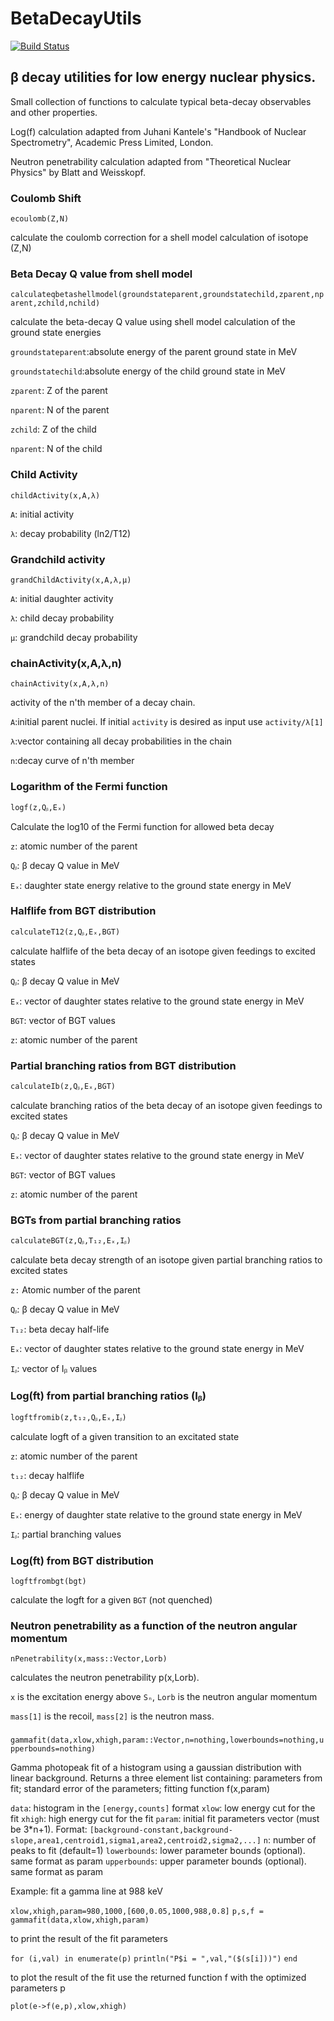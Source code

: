 # BetaDecayUtils

[![Build Status](https://github.com/mmadurga/BetaDecayUtils.jl/actions/workflows/CI.yml/badge.svg?branch=main)](https://github.com/mmadurga/BetaDecayUtils.jl/actions/workflows/CI.yml?query=branch%3Amain)

## β decay utilities for low energy nuclear physics.

Small collection of functions to calculate typical beta-decay observables and other properties. 

Log(f) calculation adapted from Juhani Kantele's "Handbook of Nuclear Spectrometry", Academic Press Limited, London.

Neutron penetrability calculation adapted from "Theoretical Nuclear Physics" by Blatt and Weisskopf.

### Coulomb Shift

`ecoulomb(Z,N)`

calculate the coulomb correction for a shell model calculation of isotope (Z,N)

###

### Beta Decay Q value from shell model

`calculateqbetashellmodel(groundstateparent,groundstatechild,zparent,nparent,zchild,nchild)`

calculate the beta-decay Q value using shell model calculation of the ground state energies

`groundstateparent`:absolute energy of the parent ground state in MeV

`groundstatechild`:absolute energy of the child ground state in MeV 

`zparent`: Z of the parent

`nparent`: N of the parent

`zchild`: Z of the child

`nparent`: N of the child

###


### Child Activity

`childActivity(x,A,λ)`

`A`: initial activity

`λ`: decay probability (ln2/T12)

###

### Grandchild activity

`grandChildActivity(x,A,λ,μ)`

`A`: initial daughter activity

`λ`: child decay probability 

`μ`: grandchild decay probability

###

### chainActivity(x,A,λ,n)

`chainActivity(x,A,λ,n)`

activity of the n'th member of a decay chain.

`A`:initial parent nuclei. If initial `activity` is desired as input use `activity/λ[1]`

`λ`:vector containing  all decay probabilities in the chain

`n`:decay curve of n'th member

###

### Logarithm of the Fermi function

`logf(z,Qᵦ,Eₓ)`

Calculate the log10 of the Fermi function for allowed beta decay

`z`: atomic number of the parent

`Qᵦ`: β decay Q value in MeV

`Eₓ`: daughter state energy relative to the ground state energy in MeV

###

### Halflife from BGT distribution


`calculateT12(z,Qᵦ,Eₓ,BGT)`

calculate halflife of the beta decay of an isotope given feedings to excited states

`Qᵦ`: β decay Q value in MeV

`Eₓ`: vector of daughter states relative to the ground state energy in MeV

`BGT`: vector of BGT values

`z`: atomic number of the parent

### Partial branching ratios from BGT distribution

`calculateIb(z,Qᵦ,Eₓ,BGT)`

calculate branching ratios of the beta decay of an isotope given feedings to excited states

`Qᵦ`: β decay Q value in MeV

`Eₓ`: vector of daughter states relative to the ground state energy in MeV

`BGT`: vector of BGT values

`z`: atomic number of the parent

###

### BGTs from partial branching ratios

`calculateBGT(z,Qᵦ,T₁₂,Eₓ,Iᵦ)`

calculate beta decay strength of an isotope given partial branching ratios to excited states

`z:` Atomic number of the parent

`Qᵦ`: β decay Q value in MeV

`T₁₂`: beta decay half-life

`Eₓ`: vector of daughter states relative to the ground state energy in MeV

`Iᵦ`: vector of Iᵦ values


### Log(ft) from partial branching ratios (Iᵦ)

`logftfromib(z,t₁₂,Qᵦ,Eₓ,Iᵦ)`

calculate logft of a given transition to an excitated state

`z`: atomic number of the parent

`t₁₂`: decay halflife

`Qᵦ`: β decay Q value in MeV

`Eₓ`: energy of daughter state relative to the ground state energy in MeV

`Iᵦ`: partial branching values


### Log(ft) from BGT distribution

`logftfrombgt(bgt)`

calculate the logft for a given `BGT` (not quenched)

###

### Neutron penetrability as a function of the neutron angular momentum

`nPenetrability(x,mass::Vector,Lorb)`

calculates the neutron penetrability p(x,Lorb).

`x` is the excitation energy above `Sₙ`, `Lorb` is the neutron angular momentum

`mass[1]` is the recoil, `mass[2]` is the neutron mass.


###

###

`gammafit(data,xlow,xhigh,param::Vector,n=nothing,lowerbounds=nothing,upperbounds=nothing)`

Gamma photopeak fit of a histogram using a gaussian distribution with linear background. 
Returns a three element list containing: parameters from fit; standard error of the parameters; fitting function f(x,param)

`data`:           histogram in the `[energy,counts]` format
`xlow`:           low energy cut for the fit
`xhigh`:          high energy cut for the fit
`param`:          initial fit parameters vector (must be 3*n+1). Format: `[background-constant,background-slope,area1,centroid1,sigma1,area2,centroid2,sigma2,...]`
`n`:              number of peaks to fit (default=1)
`lowerbounds`:    lower parameter bounds (optional). same format as param
`upperbounds`:    upper parameter bounds (optional). same format as param

Example: fit a gamma line at 988 keV

`xlow,xhigh,param=980,1000,[600,0.05,1000,988,0.8]`
`p,s,f = gammafit(data,xlow,xhigh,param)`

to print the result of the fit parameters

`for (i,val) in enumerate(p)`
    `println("P$i = ",val,"($(s[i]))")`
`end`

to plot the result of the fit use the returned function f with the optimized parameters p

`plot(e->f(e,p),xlow,xhigh)`

###